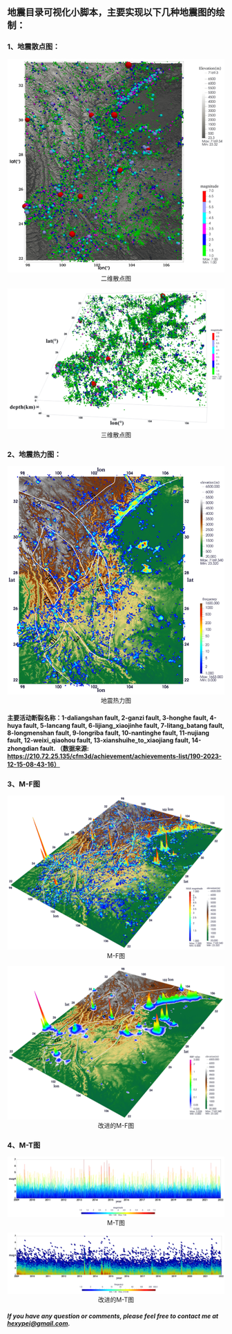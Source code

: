 ## 地震目录可视化小脚本，主要实现以下几种地震图的绘制：

### 1、地震散点图：
<p align="center">
  <img src="pic/2d_sphere.png" alt="二维散点图" /><br />
  二维散点图
</p>

<p align="center">
  <img src="pic/3d_sphere.png" alt="三维散点图" /><br />
  三维散点图
</p>

### 2、地震热力图：
<p align="center">
  <img src="pic/hotmap.png" alt="地震热力图" /><br />
  地震热力图
</p>

#### 主要活动断裂名称：1-daliangshan fault, 2-ganzi fault, 3-honghe fault, 4-huya fault, 5-lancang fault, 6-lijiang_xiaojinhe fault, 7-litang_batang fault, 8-longmenshan fault, 9-longriba fault, 10-nantinghe fault, 11-nujiang fault, 12-weixi_qiaohou fault, 13-xianshuihe_to_xiaojiang fault, 14-zhongdian fault. （数据来源: https://210.72.25.135/cfm3d/achievement/achievements-list/190-2023-12-15-08-43-16）

### 3、M-F图
<p align="center">
  <img src="pic/M-F.png" alt="震级-频次图" /><br />
  M-F图
</p>

<p align="center">
  <img src="pic/rbf.png" alt="震级-频次图" /><br />
  改进的M-F图
</p>

### 4、M-T图
<p align="center">
  <img src="pic/m-t.png" alt="M-T图" /><br />
  M-T图
</p>

<p align="center">
  <img src="pic/hotmap-m-t.png" alt="改进的M-T图" /><br />
  改进的M-T图
</p>


##### If you have any question or comments, please feel free to contact me at  hexypei@gmail.com.
